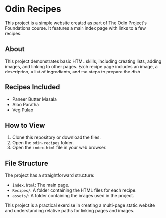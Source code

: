# Odin Recipes

This project is a simple website created as part of The Odin Project's Foundations course. It features a main index page with links to a few recipes.

## About

This project demonstrates basic HTML skills, including creating lists, adding images, and linking to other pages. Each recipe page includes an image, a description, a list of ingredients, and the steps to prepare the dish.

## Recipes Included

*   Paneer Butter Masala
*   Aloo Paratha
*   Veg Pulao

## How to View

1.  Clone this repository or download the files.
2.  Open the `odin-recipes` folder.
3.  Open the `index.html` file in your web browser.

## File Structure

The project has a straightforward structure:

*   `index.html`: The main page.
*   `Recipes/`: A folder containing the HTML files for each recipe.
*   `assets/`: A folder containing the images used in the project.

This project is a practical exercise in creating a multi-page static website and understanding relative paths for linking pages and images.
